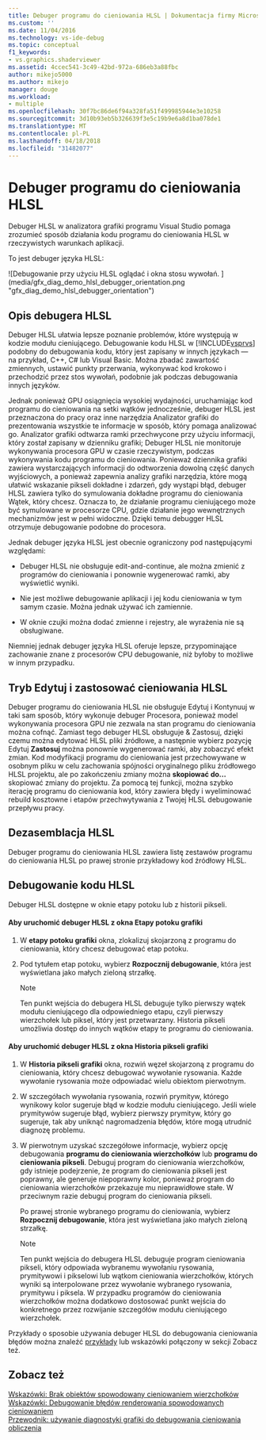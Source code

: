 ```yaml
---
title: Debuger programu do cieniowania HLSL | Dokumentacja firmy Microsoft
ms.custom: ''
ms.date: 11/04/2016
ms.technology: vs-ide-debug
ms.topic: conceptual
f1_keywords:
- vs.graphics.shaderviewer
ms.assetid: 4ccec541-3c49-42bd-972a-686eb3a88fbc
author: mikejo5000
ms.author: mikejo
manager: douge
ms.workload:
- multiple
ms.openlocfilehash: 30f7bc86de6f94a328fa51f499985944e3e10258
ms.sourcegitcommit: 3d10b93eb5b326639f3e5c19b9e6a8d1ba078de1
ms.translationtype: MT
ms.contentlocale: pl-PL
ms.lasthandoff: 04/18/2018
ms.locfileid: "31482077"
---
```

# <a name="hlsl-shader-debugger"></a>Debuger programu do cieniowania HLSL
Debuger HLSL w analizatora grafiki programu Visual Studio pomaga zrozumieć sposób działania kodu programu do cieniowania HLSL w rzeczywistych warunkach aplikacji.  
  
 To jest debuger języka HLSL:  
  
 ![Debugowanie przy użyciu HLSL oglądać i okna stosu wywołań. ] (media/gfx_diag_demo_hlsl_debugger_orientation.png "gfx_diag_demo_hlsl_debugger_orientation")  
  
## <a name="understanding-the-hlsl-debugger"></a>Opis debugera HLSL  
 Debuger HLSL ułatwia lepsze poznanie problemów, które występują w kodzie modułu cieniującego. Debugowanie kodu HLSL w [!INCLUDE[vsprvs](../../code-quality/includes/vsprvs_md.md)] podobny do debugowania kodu, który jest zapisany w innych językach — na przykład, C++, C# lub Visual Basic. Można zbadać zawartość zmiennych, ustawić punkty przerwania, wykonywać kod krokowo i przechodzić przez stos wywołań, podobnie jak podczas debugowania innych języków.  
  
 Jednak ponieważ GPU osiągnięcia wysokiej wydajności, uruchamiając kod programu do cieniowania na setki wątków jednocześnie, debuger HLSL jest przeznaczona do pracy oraz inne narzędzia Analizator grafiki do prezentowania wszystkie te informacje w sposób, który pomaga analizować go. Analizator grafiki odtwarza ramki przechwycone przy użyciu informacji, który został zapisany w dzienniku grafiki; Debuger HLSL nie monitoruje wykonywania procesora GPU w czasie rzeczywistym, podczas wykonywania kodu programu do cieniowania. Ponieważ dziennika grafiki zawiera wystarczających informacji do odtworzenia dowolną część danych wyjściowych, a ponieważ zapewnia analizy grafiki narzędzia, które mogą ułatwić wskazanie pikseli dokładne i zdarzeń, gdy wystąpi błąd, debuger HLSL zawiera tylko do symulowania dokładne programu do cieniowania Wątek, który chcesz. Oznacza to, że działanie programu cieniującego może być symulowane w procesorze CPU, gdzie działanie jego wewnętrznych mechanizmów jest w pełni widoczne. Dzięki temu debugger HLSL otrzymuje debugowanie podobne do procesora.  
  
 Jednak debuger języka HLSL jest obecnie ograniczony pod następującymi względami:  
  
-   Debuger HLSL nie obsługuje edit-and-continue, ale można zmienić z programów do cieniowania i ponownie wygenerować ramki, aby wyświetlić wyniki.  
  
-   Nie jest możliwe debugowanie aplikacji i jej kodu cieniowania w tym samym czasie. Można jednak używać ich zamiennie.  
  
-   W oknie czujki można dodać zmienne i rejestry, ale wyrażenia nie są obsługiwane.  
  
 Niemniej jednak debuger języka HLSL oferuje lepsze, przypominające zachowanie znane z procesorów CPU debugowanie, niż byłoby to możliwe w innym przypadku.  
  
## <a name="hlsl-shader-edit--apply"></a>Tryb Edytuj i zastosować cieniowania HLSL  
 Debuger programu do cieniowania HLSL nie obsługuje Edytuj i Kontynuuj w taki sam sposób, który wykonuje debuger Procesora, ponieważ model wykonywania procesora GPU nie zezwala na stan programu do cieniowania można cofnąć. Zamiast tego debuger HLSL obsługuje & Zastosuj, dzięki czemu można edytować HLSL pliki źródłowe, a następnie wybierz pozycję Edytuj **Zastosuj** można ponownie wygenerować ramki, aby zobaczyć efekt zmian. Kod modyfikacji programu do cieniowania jest przechowywane w osobnym pliku w celu zachowania spójności oryginalnego pliku źródłowego HLSL projektu, ale po zakończeniu zmiany można **skopiować do...**  skopiować zmiany do projektu. Za pomocą tej funkcji, można szybko iterację programu do cieniowania kod, który zawiera błędy i wyeliminować rebuild kosztowne i etapów przechwytywania z Twojej HLSL debugowanie przepływu pracy.  
  
## <a name="hlsl-disassembly"></a>Dezasemblacja HLSL  
 Debuger programu do cieniowania HLSL zawiera listę zestawów programu do cieniowania HLSL po prawej stronie przykładowy kod źródłowy HLSL.  
  
## <a name="debugging-hlsl-code"></a>Debugowanie kodu HLSL  
 Debuger HLSL dostępne w oknie etapy potoku lub z historii pikseli.  
  
#### <a name="to-start-the-hlsl-debugger-from-the-graphics-pipeline-stages-window"></a>Aby uruchomić debuger HLSL z okna Etapy potoku grafiki  
  
1.  W **etapy potoku grafiki** okna, zlokalizuj skojarzoną z programu do cieniowania, który chcesz debugować etap potoku.  
  
2.  Pod tytułem etap potoku, wybierz **Rozpocznij debugowanie**, która jest wyświetlana jako małych zieloną strzałkę.  
  
    > [!NOTE]
    >  Ten punkt wejścia do debugera HLSL debuguje tylko pierwszy wątek modułu cieniującego dla odpowiedniego etapu, czyli pierwszy wierzchołek lub piksel, który jest przetwarzany. Historia pikseli umożliwia dostęp do innych wątków etapy te programu do cieniowania.  
  
#### <a name="to-start-the-hlsl-debugger-from-the-graphics-pixel-history"></a>Aby uruchomić debuger HLSL z okna Historia pikseli grafiki  
  
1.  W **Historia pikseli grafiki** okna, rozwiń węzeł skojarzoną z programu do cieniowania, który chcesz debugować wywołanie rysowania. Każde wywołanie rysowania może odpowiadać wielu obiektom pierwotnym.  
  
2.  W szczegółach wywołania rysowania, rozwiń prymityw, którego wynikowy kolor sugeruje błąd w kodzie modułu cieniującego. Jeśli wiele prymitywów sugeruje błąd, wybierz pierwszy prymityw, który go sugeruje, tak aby uniknąć nagromadzenia błędów, które mogą utrudnić diagnozę problemu.  
  
3.  W pierwotnym uzyskać szczegółowe informacje, wybierz opcję debugowania **programu do cieniowania wierzchołków** lub **programu do cieniowania pikseli**. Debuguj program do cieniowania wierzchołków, gdy istnieje podejrzenie, że program do cieniowania pikseli jest poprawny, ale generuje niepoprawny kolor, ponieważ program do cieniowania wierzchołków przekazuje mu nieprawidłowe stałe. W przeciwnym razie debuguj program do cieniowania pikseli.  
  
     Po prawej stronie wybranego programu do cieniowania, wybierz **Rozpocznij debugowanie**, która jest wyświetlana jako małych zieloną strzałkę.  
  
    > [!NOTE]
    >  Ten punkt wejścia do debugera HLSL debuguje program cieniowania pikseli, który odpowiada wybranemu wywołaniu rysowania, prymitywowi i pikselowi lub wątkom cieniowania wierzchołków, których wyniki są interpolowane przez wywołanie wybranego rysowania, prymitywu i piksela. W przypadku programów do cieniowania wierzchołków można dodatkowo dostosować punkt wejścia do konkretnego przez rozwijanie szczegółów modułu cieniującego wierzchołek.  
  
 Przykłady o sposobie używania debuger HLSL do debugowania cieniowania błędów można znaleźć [przykłady](graphics-diagnostics-examples.md) lub wskazówki połączony w sekcji Zobacz też.  
  
## <a name="see-also"></a>Zobacz też  
 [Wskazówki: Brak obiektów spowodowany cieniowaniem wierzchołków](walkthrough-missing-objects-due-to-vertex-shading.md)   
 [Wskazówki: Debugowanie błędów renderowania spowodowanych cieniowaniem](walkthrough-debugging-rendering-errors-due-to-shading.md)   
 [Przewodnik: używanie diagnostyki grafiki do debugowania cieniowania obliczenia](walkthrough-using-graphics-diagnostics-to-debug-a-compute-shader.md)